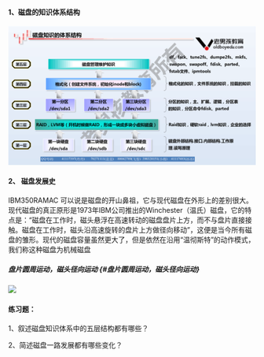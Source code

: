 #### 1、磁盘的知识体系结构

#### ![](/assets/23-1.png)

#### 2、 磁盘发展史

IBM350RAMAC 可以说是磁盘的开山鼻祖，它与现代磁盘在外形上的差别很大。现代磁盘的真正原形是1973年IBM公司推出的Winchester（温氏）磁盘，它的特点是：“磁盘在工作时，磁头悬浮在高速转动的磁盘盘片上方，而不与盘片直接接触。磁盘在工作时，磁头沿高速旋转的盘片上方做径向移动”，这便是当今所有磁盘的雏形。现代的磁盘容量虽然更大了，但是依然在沿用“温彻斯特”的动作模式，我们称这种磁盘为机械磁盘

##### 盘片圆周运动，磁头径向运动 {#盘片圆周运动，磁头径向运动}

![](https://www.luffycity.com/linux-book/assets/tab23-25.png)

#### 练习题：

1、叙述磁盘知识体系中的五层结构都有哪些？

2、简述磁盘一路发展都有哪些变化？

